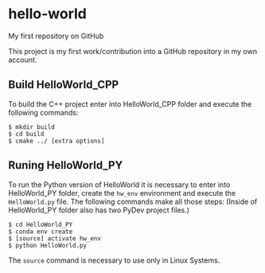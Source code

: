 # hello-world
My first repository on GitHub

This project is my first work/contribution into a GitHub repository in my own account.

## Build HelloWorld_CPP
To build the C++ project enter into HelloWorld_CPP folder and execute the following commands:
```shell
$ mkdir build
$ cd build
$ cmake ../ [extra options]
```

## Runing HelloWorld_PY
To run the Python version of HelloWorld it is necessary to enter into HelloWorld_PY folder, create the `hw_env` environment and execute the `HelloWorld.py` file. The following commands make all those steps: (Inside of HelloWorld_PY folder also has two PyDev project files.)
```shell
$ cd HelloWorld_PY
$ conda env create
$ [source] activate hw_env
$ python HelloWorld.py
```
The `source` command is necessary to use only in Linux Systems.
